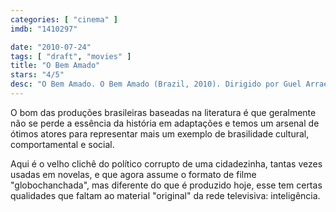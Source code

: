 ```yaml
---
categories: [ "cinema" ]
imdb: "1410297"

date: "2010-07-24"
tags: [ "draft", "movies" ]
title: "O Bem Amado"
stars: "4/5"
desc: "O Bem Amado. O Bem Amado (Brazil, 2010). Dirigido por Guel Arraes. Escrito por Guel Arraes, Cláudio Paiva. Com Edmilson Barros, Andrea Beltrão, Caio Blat, Maria Flor, Bruno Garcia, Drica Moraes, Matheus Nachtergaele, Marco Nanini, Tonico Pereira."
---
```

O bom das produções brasileiras baseadas na literatura é que geralmente não se perde a essência da história em adaptações e temos um arsenal de ótimos atores para representar mais um exemplo de brasilidade cultural, comportamental e social.

Aqui é o velho clichê do político corrupto de uma cidadezinha, tantas vezes usadas em novelas, e que agora assume o formato de filme "globochanchada", mas diferente do que é produzido hoje, esse tem certas qualidades que faltam ao material "original" da rede televisiva: inteligência.
